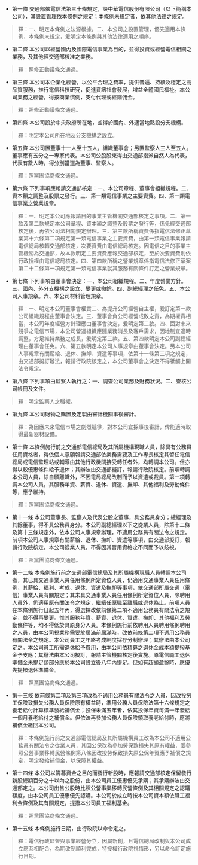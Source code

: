 * 第一條 交通部依電信法第三十條規定，設中華電信股份有限公司（以下簡稱本公司），其設置管理依本條例之規定；本條例未規定者，依其他法律之規定。

> 釋：一、明定本條例之法源根據。二、本公司之設置管理，優先適用本條例，本條例未規定，爰明定本條例與其他法律適用之順序。

* 第二條 本公司以經營國內及國際電信事業為目的，並得投資或經營電信相關之業務，及其他經交通部核准之業務。

> 釋：照修正動議條文通過。

* 第三條 本公司本企業化經營，以公平合理之費率，提供普遍、持續及穩定之高品質服務，推行電信科技研究，促進資訊社會發展，增益全體國民福祉。本公司業務之經營，得按商業慣例，支付代理或經銷佣金。

> 釋：照修正動議條文通過。

* 第四條 本公司設於中央政府所在地，並得於國內、外適當地點設分支機構。

> 釋：明定本公司所在地及分支機構之設立。

* 第五條 本公司置董事十一人至十五人，組織董事會；另置監察人三人至五人。董事應有五分之一專家代表。本公司公股股東得由交通部指派自然人為代表，代表有數人時，得分別當選為董事、監察人。

> 釋：照黨團協商條文通過。

* 第六條 下列事項應報請交通部核定：一、本公司章程、董事會組織規程。二、資本額之調整及股票之發行。三、第一類電信事業之主要資費。四、第一類電信事業之營業規章。

> 釋：一、明定本公司應報請目的事業主管機關交通部核定之事項。二、第一款及第二款規定本公司章程、資本額之調整及股票之發行等，係先經交通部核定後，再依公司法相關規定辦理。三、第三款所稱資費係指電信法修正草案第十六條第二項規定第一類電信事業之主要資費，由第一類電信事業報請電信總局核轉交通部核定，次要資費由電信總局核定。因電信之目的事業主管機關為交通部，故本款明定主要資費應報交通部核定，至於次要資費則依行政授權由電信總局核定。四、第四款所稱之營業規章係指電信法修正草案第二十二條第一項規定第一類電信事業就其服務有關條件訂定之營業規章。

* 第七條 下列事項由董事會決定：一、本公司組織規程。二、年度營業方針。三、國內、外分支機構之設立、變更或撤銷。四、副總經理之任免。五、本公司人事規章。六、本公司材料管理規章。

> 釋：一、明定本公司董事會權責二、為提升公司經營自主權，爰訂定第一款公司組織規程由董事會決定。三、董事會負公司經營成敗之責，為期權責相當，本公司年度經營方針理應由董事會決定，爰明定第二款。四、面對未來競爭之電信市場，本公司營運組織應隨業務消長及客戶需求，因地制宜適時調整，方足維持業務之成長，爰明定第三款。五、第四款明定本公司副總經理由董事會任免。六、第五款明定本公司人事規章由董事會決定。另本公司人事規章有關薪給、退休、撫卹、資遣等事項，依第十一條第三項之規定，由交通部擬訂辦法，報請行政院核定之，本公司董事會之決定不得牴觸上開法令規定。

* 第八條 下列事項由監察人執行之：一、調查公司業務及財務狀況。二、查核公司帳冊及文件。

> 釋：明定監察人之職權。

* 第九條 本公司財物之購置及定製由審計機關事後審計。

> 釋：為因應未來電信市場之劇烈競爭，對本公司宜採事後審計，俾能適時取得最新器材設備。

* 第十條 本條例施行前之交通部電信總局及其所屬機構現職人員，除具有公務員任用資格者，得依個人意願報請交通部依業務需要及工作專長核定其留任電信總局或電信監理站或輔導由其他行政機關接受轉任者外，均轉調本公司。但亦得以較優惠條件給予退休；其辦法由交通部擬訂，報請行政院核定。前項轉調本公司人員，除自願離職外，不因電局總局改制而予以資遺或裁員。第一項轉調本公司人員，其服務年資、薪資、退休、資遣、撫卹、其他福利及勞動條件等，應予維持。

> 釋：照黨團協商條文通過。

* 第十一條 本公司董事長、監察人及代表公股之董事，具公務員身分；總經理及其餘董事，得不具公務員身分。本公司副總經理以下之從業人員，除第十二條及第十三條規定外，依本公司人事規章辦理，不適用公務員有關法令之規定。前項本公司人事規章有關薪給、退休、撫卹、資遣等事項，由交通部擬訂，報請行政院核定。本公司從業人員，不得因其晉用資格之不同而予以歧視。

> 釋：照黨團協商條文通過。

* 第十二條 本條例施行前之交通部電信總局及其所屬機構現職人員轉調本公司者，其已具交通事業人員任用條例所定資位人員，仍適用交通事業人員任用條例，其薪給、福利、考成、退休、資遣及撫卹等事項，依交通部所屬交通（電信）事業人員有關規定；其未具交通事業人員任用條例所定資位人員，除聘用人員外，仍適用原有關法令之規定，繼續任原職至離職或退休為止。前項人員在本條例施行日起五年內，得選擇改依前條第二項不適用公務員有關法令之規定，並不得再變更。惟其服務年資、薪資、退休、資遣、撫卹、其他福利及勞動條件等，均不得低於具原身分人員。本條例施行前依聘用人員聘用條例聘用之人員，由本公司視業務需要於屆滿前屆滿時，改依前條第二項不適用公務員有關法令之規定。本公司員工之年終考成制度採存分制辦理；其辦法由本公司定之。本公司員工所需退休給予費用，由本公司依精算之退休金成本額提撥基金予支應；其辦法由本公司擬訂，報請主管機關核定後實施。原電信職工退休準備金未提足額部分應於本公司設立後八年內提足。但如有超額盈餘時，應優先提撥退休準備金。

> 釋：照黨團協商條文通過。

* 第十三條 依前條第二項及第三項改為不適用公務員有關法令之人員，因改投勞工保險致損失公務人員保險原有權益時，準用公務人員保險法第十六條規定之養老給付計算標準發給補償金；投保未滿五年者，依其投保年資每滿一年發給一個月養老給付之補償金。但依法再參加公務人員保險領取養老給付時，應將補償金繳回本公司。

> 釋：本條例施行前之交通部電信總局及其所屬機構員工改為本公司不適用公務員有關法令之從業人員，其因公保改為參加勞保致損失其原有權益，爰參照公營事業移轉民營條例第八條因改投勞保致損失原公保年資應予補償之規定，明定發給補償金，以保障其權益。

* 第十四條 本公司以籌募資金之目的而發行新股時，應報請交通部核定保留發行新股總額百分之十以內之股份，由本公司員工優惠優先承購；其承購辦法由交通部定之。本公司出售公股時比照公營事業移轉民營條例及其相關規定之認購額度，由本公司員工優惠優先認購。本公司於成立時按本公司資本額依職工福利金條例及其有關規定，提撥本公司員工福利基金。

> 釋：照黨團協商條文通過。

* 第十五條 本條例施行日期，由行政院以命令定之。

> 釋：電信行政監督與事業經營分立，因屬新創，且電信總局改制與本公司成立應互相配合，為期改制順利完成，特授權行政院視情形，另以命令訂定施行日期。

